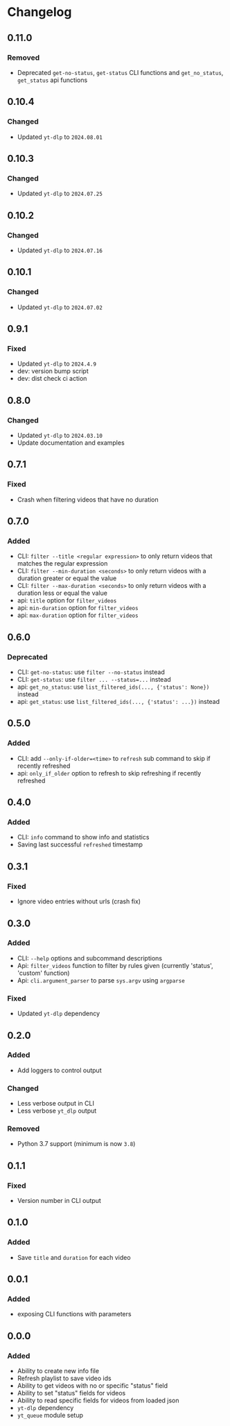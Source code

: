 # Changelog

## 0.11.0

### Removed

- Deprecated `get-no-status`, `get-status` CLI functions and `get_no_status`, `get_status` api functions

## 0.10.4

### Changed

- Updated `yt-dlp` to `2024.08.01`

## 0.10.3

### Changed

- Updated `yt-dlp` to `2024.07.25`

## 0.10.2

### Changed

- Updated `yt-dlp` to `2024.07.16`

## 0.10.1

### Changed

- Updated `yt-dlp` to `2024.07.02`

## 0.9.1

### Fixed

- Updated `yt-dlp` to `2024.4.9`
- dev: version bump script
- dev: dist check ci action

## 0.8.0

### Changed

- Updated `yt-dlp` to `2024.03.10`
- Update documentation and examples

## 0.7.1

### Fixed

- Crash when filtering videos that have no duration

## 0.7.0

### Added

- CLI: `filter --title <regular expression>` to only return videos that matches the regular expression
- CLI: `filter --min-duration <seconds>` to only return videos with a duration greater or equal the value
- CLI: `filter --max-duration <seconds>` to only return videos with a duration less or equal the value
- api: `title` option for `filter_videos`
- api: `min-duration` option for `filter_videos`
- api: `max-duration` option for `filter_videos`

## 0.6.0

### Deprecated

- CLI: `get-no-status`: use `filter --no-status` instead
- CLI: `get-status`: use `filter ... --status=...` instead
- api: `get_no_status`: use `list_filtered_ids(..., {'status': None})` instead
- api: `get_status`: use `list_filtered_ids(..., {'status': ...})` instead

## 0.5.0

### Added

- CLI: add `--only-if-older=<time>` to `refresh` sub command to skip if recently refreshed
- api: `only_if_older` option to refresh to skip refreshing if recently refreshed

## 0.4.0

### Added

- CLI: `info` command to show info and statistics
- Saving last successful `refreshed` timestamp

## 0.3.1

### Fixed

- Ignore video entries without urls (crash fix)

## 0.3.0

### Added

- CLI: `--help` options and subcommand descriptions
- Api: `filter_videos` function to filter by rules given (currently 'status', 'custom' function)
- Api: `cli.argument_parser` to parse `sys.argv` using `argparse`

### Fixed

- Updated `yt-dlp` dependency

## 0.2.0

### Added

- Add loggers to control output

### Changed

- Less verbose output in CLI
- Less verbose `yt_dlp` output

### Removed

- Python 3.7 support (minimum is now `3.8`)

## 0.1.1

### Fixed

- Version number in CLI output

## 0.1.0

### Added

- Save `title` and `duration` for each video

## 0.0.1

### Added

- exposing CLI functions with parameters

## 0.0.0

### Added

- Ability to create new info file
- Refresh playlist to save video ids
- Ability to get videos with no or specific "status" field
- Ability to set "status" fields for videos
- Ability to read specific fields for videos from loaded json
- `yt-dlp` dependency
- `yt_queue` module setup
